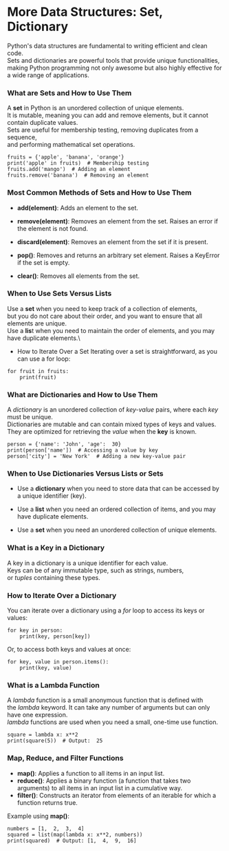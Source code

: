 # More Data Structures: Set, Dictionary

Python's data structures are fundamental to writing efficient and clean code.\
Sets and dictionaries are powerful tools that provide unique functionalities,\
making Python programming not only awesome but also highly effective for a wide range of applications.

### What are Sets and How to Use Them

A **set** in Python is an unordered collection of unique elements.\
It is mutable, meaning you can add and remove elements, but it cannot contain duplicate values.\
Sets are useful for membership testing, removing duplicates from a sequence,\
and performing mathematical set operations.
```
fruits = {'apple', 'banana', 'orange'}
print('apple' in fruits)  # Membership testing
fruits.add('mango')  # Adding an element
fruits.remove('banana')  # Removing an element
```

### Most Common Methods of Sets and How to Use Them

- **add(element)**: Adds an element to the set.

- **remove(element)**: Removes an element from the set.
Raises an error if the element is not found.

- **discard(element)**: Removes an element from the set if it is present.

- **pop()**: Removes and returns an arbitrary set element.
Raises a KeyError if the set is empty.

- **clear()**: Removes all elements from the set.

### When to Use Sets Versus Lists

Use a **set** when you need to keep track of a collection of elements,\
but you do not care about their order, and you want to ensure that all elements are unique.\
Use a **lis**t when you need to maintain the order of elements, and you may have duplicate elements.\

 - How to Iterate Over a Set
Iterating over a set is straightforward, as you can use a for loop:
```
for fruit in fruits:
    print(fruit)
```

### What are Dictionaries and How to Use Them

A *dictionary* is an unordered collection of *key-value* pairs, where each *key* must be unique.\
Dictionaries are mutable and can contain mixed types of keys and values.\
They are optimized for retrieving the *value* when the **key** is known.
```
person = {'name': 'John', 'age':  30}
print(person['name'])  # Accessing a value by key
person['city'] = 'New York'  # Adding a new key-value pair
```

### When to Use Dictionaries Versus Lists or Sets

- Use a **dictionary** when you need to store data that can be accessed by a unique identifier (key).

- Use a **list** when you need an ordered collection of items, and you may have duplicate elements.

- Use a **set** when you need an unordered collection of unique elements.

### What is a Key in a Dictionary

A key in a dictionary is a unique identifier for each value.\
Keys can be of any immutable type, such as strings, numbers,\
or *tuples* containing these types.

### How to Iterate Over a Dictionary

You can iterate over a dictionary using a *for* loop to access its keys or values:
```
for key in person:
    print(key, person[key])
```
Or, to access both keys and values at once:
```
for key, value in person.items():
    print(key, value)
```

### What is a Lambda Function

A *lambda* function is a small anonymous function that is defined with\
the *lambda* keyword. It can take any number of arguments but can only have one expression.\
*lambda* functions are used when you need a small, one-time use function.
```
square = lambda x: x**2
print(square(5))  # Output:  25
```

### Map, Reduce, and Filter Functions

- **map()**: Applies a function to all items in an input list.
- **reduce()**: Applies a binary function (a function that takes two arguments) to all items in an input list in a cumulative way.
- **filter()**: Constructs an iterator from elements of an iterable for which a function returns true.

Example using **map()**:
```
numbers = [1,  2,  3,  4]
squared = list(map(lambda x: x**2, numbers))
print(squared)  # Output: [1,  4,  9,  16]
```
